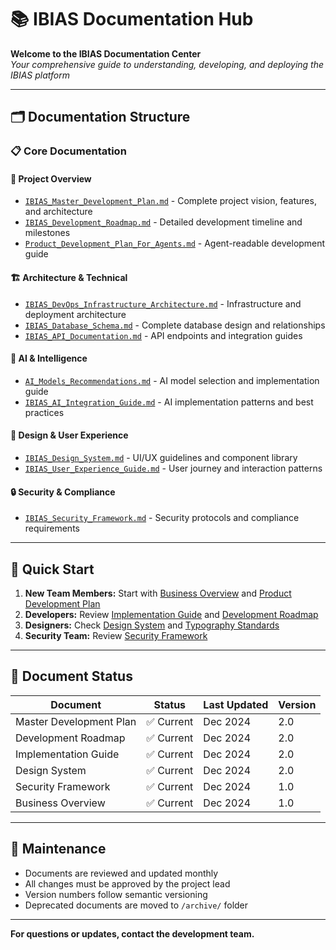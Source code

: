 # 📚 IBIAS Documentation Hub

**Welcome to the IBIAS Documentation Center**  
*Your comprehensive guide to understanding, developing, and deploying the IBIAS platform*

---

## 🗂️ Documentation Structure

### 📋 **Core Documentation**

#### 🎯 **Project Overview**
- [`IBIAS_Master_Development_Plan.md`](./IBIAS_Master_Development_Plan.md) - Complete project vision, features, and architecture
- [`IBIAS_Development_Roadmap.md`](./IBIAS_Development_Roadmap.md) - Detailed development timeline and milestones
- [`Product_Development_Plan_For_Agents.md`](./Product_Development_Plan_For_Agents.md) - Agent-readable development guide

#### 🏗️ **Architecture & Technical**
- [`IBIAS_DevOps_Infrastructure_Architecture.md`](./IBIAS_DevOps_Infrastructure_Architecture.md) - Infrastructure and deployment architecture
- [`IBIAS_Database_Schema.md`](./IBIAS_Database_Schema.md) - Complete database design and relationships
- [`IBIAS_API_Documentation.md`](./IBIAS_API_Documentation.md) - API endpoints and integration guides

#### 🤖 **AI & Intelligence**
- [`AI_Models_Recommendations.md`](./AI_Models_Recommendations.md) - AI model selection and implementation guide
- [`IBIAS_AI_Integration_Guide.md`](./IBIAS_AI_Integration_Guide.md) - AI implementation patterns and best practices

#### 🎨 **Design & User Experience**
- [`IBIAS_Design_System.md`](./IBIAS_Design_System.md) - UI/UX guidelines and component library
- [`IBIAS_User_Experience_Guide.md`](./IBIAS_User_Experience_Guide.md) - User journey and interaction patterns

#### 🔒 **Security & Compliance**
- [`IBIAS_Security_Framework.md`](./IBIAS_Security_Framework.md) - Security protocols and compliance requirements

---

## 🚀 Quick Start

1. **New Team Members:** Start with [Business Overview](./IBIAS_Business_Overview.md) and [Product Development Plan](./IBIAS_Master_Development_Plan.md)
2. **Developers:** Review [Implementation Guide](./IBIAS_Implementation_Guide.md) and [Development Roadmap](./IBIAS_Development_Roadmap.md)
3. **Designers:** Check [Design System](./IBIAS_Design_System.md) and [Typography Standards](./typography-standards.md)
4. **Security Team:** Review [Security Framework](./IBIAS_Security_Compliance_Framework.md)

---

## 📝 Document Status

| Document | Status | Last Updated | Version |
|----------|--------|--------------|----------|
| Master Development Plan | ✅ Current | Dec 2024 | 2.0 |
| Development Roadmap | ✅ Current | Dec 2024 | 2.0 |
| Implementation Guide | ✅ Current | Dec 2024 | 2.0 |
| Design System | ✅ Current | Dec 2024 | 2.0 |
| Security Framework | ✅ Current | Dec 2024 | 1.0 |
| Business Overview | ✅ Current | Dec 2024 | 1.0 |

---

## 🔄 Maintenance

- Documents are reviewed and updated monthly
- All changes must be approved by the project lead
- Version numbers follow semantic versioning
- Deprecated documents are moved to `/archive/` folder

---

**For questions or updates, contact the development team.**